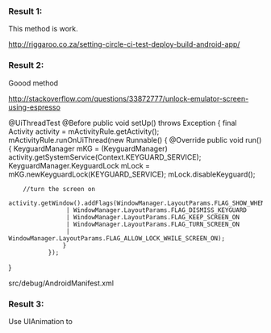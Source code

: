 ### Result 1:

This method is work.

http://riggaroo.co.za/setting-circle-ci-test-deploy-build-android-app/

### Result 2:

Goood method

http://stackoverflow.com/questions/33872777/unlock-emulator-screen-using-espresso

@UiThreadTest
@Before
public void setUp() throws Exception {
   final Activity activity = mActivityRule.getActivity();
    mActivityRule.runOnUiThread(new Runnable() {
        @Override
        public void run() {
          KeyguardManager mKG = (KeyguardManager) activity.getSystemService(Context.KEYGUARD_SERVICE);
          KeyguardManager.KeyguardLock mLock = mKG.newKeyguardLock(KEYGUARD_SERVICE);
          mLock.disableKeyguard();

        //turn the screen on
         activity.getWindow().addFlags(WindowManager.LayoutParams.FLAG_SHOW_WHEN_LOCKED
                    | WindowManager.LayoutParams.FLAG_DISMISS_KEYGUARD
                    | WindowManager.LayoutParams.FLAG_KEEP_SCREEN_ON
                    | WindowManager.LayoutParams.FLAG_TURN_SCREEN_ON
                    | WindowManager.LayoutParams.FLAG_ALLOW_LOCK_WHILE_SCREEN_ON);
                   }
               });
}


src/debug/AndroidManifest.xml

<?xml version="1.0" encoding="utf-8"?>
<manifest xmlns:android="http://schemas.android.com/apk/res/android" >
    <uses-permission android:name="android.permission.DISABLE_KEYGUARD"/>
    <uses-permission android:name="android.permission.WAKE_LOCK"/>
</manifest>


### Result 3:

Use UIAnimation to 